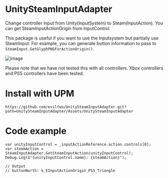# UnitySteamInputAdapter
Change controller input from Unity(InputSystem) to Steam(InputAction). You can get SteamInputActionOrigin from InputControl.

This package is useful if you want to use the Inputsystem but partially use SteamInput.
For example, you can generate button information to pass to `SteamInput.GetGlyphPNGForActionOrigin()`.

![image](https://github.com/eviltwo/UnitySteamInputAdapter/assets/7721151/73e78a15-4096-4467-8a72-d89027b821fb)

Please note that we have not tested this with all controllers. Xbox controllers and PS5 controllers have been tested.

# Install with UPM
```
https://github.com/eviltwo/UnitySteamInputAdapter.git?path=UnitySteamInputAdapter/Assets/UnitySteamInputAdapter
```

# Code example
```
var unityInputControl = _inputActionReference.action.controls[0];
var steamAction = SteamInputAdapter.GetSteamInputAction(unityInputControl);
Debug.Log($"{unityInputControl.name}: {steamAction}");

// Output
// buttonNorth: k_EInputActionOrigin_PS5_Triangle
```

